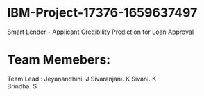 # IBM-Project-17376-1659637497
Smart Lender - Applicant Credibility Prediction for Loan Approval


# Team Memebers:
Team Lead : Jeyanandhini. J
Sivaranjani. K
Sivani. K       
Brindha. S
